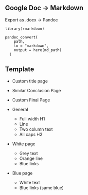 ## Google Doc -> Markdown

Export as .docx -> Pandoc

```{.r}
library(rmarkdown)

pandoc_convert(
    path, 
    to = "markdown",
    output = here(md_path)
  )
```

## Template

* Custom title page
* Similar Conclusion Page
* Custom Final Page


* General
    - Full width H1
    - Line
    - Two column text
    - All caps H2


* White page
    - Grey text
    - Orange line
    - Blue links
* Blue page
   - White text
   - Blue links (same blue)
